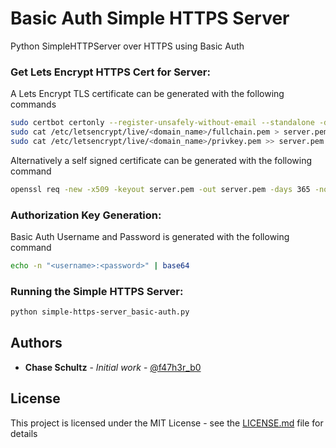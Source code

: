 # Basic Auth Simple HTTPS Server

Python SimpleHTTPServer over HTTPS using Basic Auth


### Get Lets Encrypt HTTPS Cert for Server:

A Lets Encrypt TLS certificate can be generated with the following commands

```sh
sudo certbot certonly --register-unsafely-without-email --standalone -d <domain_name>
sudo cat /etc/letsencrypt/live/<domain_name>/fullchain.pem > server.pem
sudo cat /etc/letsencrypt/live/<domain_name>/privkey.pem >> server.pem
```

Alternatively a self signed certificate can be generated with the following command
```sh
openssl req -new -x509 -keyout server.pem -out server.pem -days 365 -nodes
```

### Authorization Key Generation:

Basic Auth Username and Password is generated with the following command

```sh
echo -n "<username>:<password>" | base64
```

### Running the Simple HTTPS Server:

```sh
python simple-https-server_basic-auth.py
```

## Authors

* **Chase Schultz** - *Initial work* - [@f47h3r_b0](https://twitter.com/f47h3r_b0)


## License

This project is licensed under the MIT License - see the [LICENSE.md](LICENSE.md) file for details


